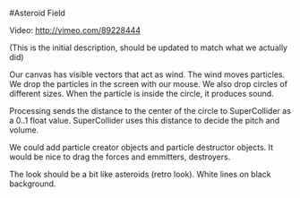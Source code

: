 #Asteroid Field

Video: http://vimeo.com/89228444

(This is the initial description, should be updated to match what we actually did)

Our canvas has visible vectors that act as wind.
The wind moves particles.
We drop the particles in the screen with our mouse.
We also drop circles of different sizes.
When the particle is inside the circle, it produces sound.

Processing sends the distance to the center of the circle to SuperCollider as a 0..1 float value. SuperCollider uses this distance to decide the pitch and volume.

We could add particle creator objects and particle destructor objects. It would be nice to drag the forces and emmitters, destroyers.

The look should be a bit like asteroids (retro look). White lines on black background.

